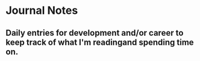 # Journal Notes
## Daily entries for development and/or career to keep track of what I'm readingand spending time on.
